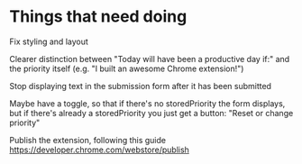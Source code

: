 # Things that need doing

Fix styling and layout

Clearer distinction between "Today will have been a productive day if:" and the priority itself (e.g. "I built an awesome Chrome extension!")

Stop displaying text in the submission form after it has been submitted

Maybe have a toggle, so that if there's no storedPriority the form displays, but if there's already a storedPriority you just get a button: "Reset or change priority"

Publish the extension, following this guide https://developer.chrome.com/webstore/publish

